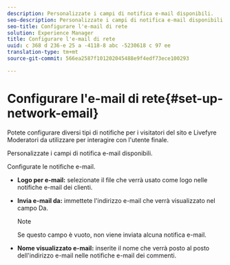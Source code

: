```yaml
---
description: Personalizzate i campi di notifica e-mail disponibili.
seo-description: Personalizzate i campi di notifica e-mail disponibili.
seo-title: Configurare l'e-mail di rete
solution: Experience Manager
title: Configurare l'e-mail di rete
uuid: c 368 d 236-e 25 a -4118-8 abc -5230618 c 97 ee
translation-type: tm+mt
source-git-commit: 566ea2587f101202045488e9f4edf73ece100293

---
```



# Configurare l'e-mail di rete{#set-up-network-email}

Potete configurare diversi tipi di notifiche per i visitatori del sito e Livefyre Moderatori da utilizzare per interagire con l'utente finale.

Personalizzate i campi di notifica e-mail disponibili.

Configurate le notifiche e-mail.

* **Logo per e-mail:** selezionate il file che verrà usato come logo nelle notifiche e-mail dei clienti.
* **Invia e-mail da:** immettete l'indirizzo e-mail che verrà visualizzato nel campo Da.

   >[!NOTE]
   >
   >Se questo campo è vuoto, non viene inviata alcuna notifica e-mail.

* **Nome visualizzato e-mail:** inserite il nome che verrà posto al posto dell'indirizzo e-mail nelle notifiche e-mail dei commenti.

